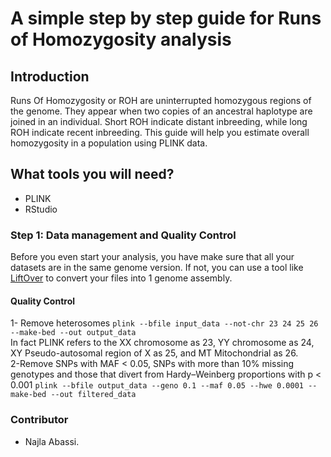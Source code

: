 # A simple step by step guide for Runs of Homozygosity analysis
## Introduction
Runs Of Homozygosity or ROH are uninterrupted homozygous regions of the genome. They appear when two copies of an ancestral haplotype are joined in an individual. Short ROH indicate distant inbreeding, while long ROH indicate recent inbreeding. This guide will help you estimate overall homozygosity in a population using PLINK data.
## What tools you will need?
+ PLINK
+ RStudio
### Step 1: Data management and Quality Control
Before you even start your analysis, you have make sure that all your datasets are in the same genome version. If not, you can use a tool like [LiftOver](https://genome.ucsc.edu/cgi-bin/hgLiftOver) to convert your files into 1 genome assembly.
#### Quality Control
1- Remove heterosomes `plink --bfile input_data --not-chr 23 24 25 26 --make-bed --out output_data`        
In fact PLINK refers to the XX chromosome as 23, YY chromosome as 24, XY Pseudo-autosomal region of X as 25, and MT Mitochondrial as 26.          
2-Remove SNPs with MAF < 0.05, SNPs with more than 10% missing genotypes and those that divert from Hardy–Weinberg proportions with p < 0.001 `plink --bfile output_data --geno 0.1 --maf 0.05 --hwe 0.0001 --make-bed --out filtered_data`


### Contributor
+ Najla Abassi.
